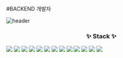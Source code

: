 

<!---
sswum/sswum is a ✨ special ✨ repository because its `README.md` (this file) appears on your GitHub profile.
You can click the Preview link to take a look at your changes.
--->

#BACKEND 개발자

![header](https://capsule-render.vercel.app/api?type=cylinder&color=auto&height=300&section=header&text=sumin%20git&fontSize=80?color=gradient&customColorList=0,2,2,5,30)


<h3 align="center">✨ Stack ✨</h3>
<img src="https://img.shields.io/badge/redis-red?style=for-the-badge&logo=redis&logoColor=white"/>
<img src="https://img.shields.io/badge/react-20232a.svg?style=for-the-badge&logo=react&logoColor=61DAFB" />
<img src="https://img.shields.io/badge/next.js-20232a.svg?style=for-the-badge&logo=next.js&logoColor=61DAFB" />
<img src="https://img.shields.io/badge/java-20232a.svg?style=for-the-badge&logo=java&logoColor=61DAFB" />
<img src="https://img.shields.io/badge/spring-20232a.svg?style=for-the-badge&logo=spring&logoColor=lime" />
<img src="https://img.shields.io/badge/springboot-20232a.svg?style=for-the-badge&logo=springboot&logoColor=lime" />
<img src="https://img.shields.io/badge/oracle-20232a.svg?style=for-the-badge&logo=oracle&logoColor=red" />
<img src="https://img.shields.io/badge/jsp-20232a.svg?style=for-the-badge&logo=jsp&logoColor=61DAFB" />
<img src="https://img.shields.io/badge/springsecurity-20232a.svg?style=for-the-badge&logo=springsecurity&logoColor=lime"/>
<img src="https://img.shields.io/badge/docker-20232a.svg?style=for-the-badge&logo=docker&logoColor=61DAFB" />
<img src="https://img.shields.io/badge/github-20232a.svg?style=for-the-badge&logo=docker&logoColor=61DAFB" />
<img src="https://img.shields.io/badge/gradle-20232a.svg?style=for-the-badge&logo=docker&logoColor=61DAFB" />
<img src="https://img.shields.io/badge/amazonaws-232F3E?style=for-the-badge&logo=amazonaws&logoColor=white"> 
